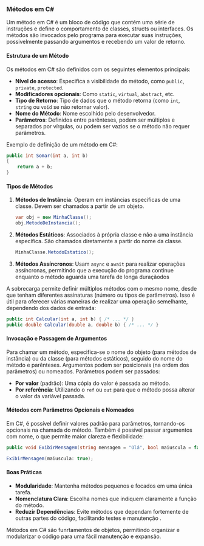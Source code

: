 ### Métodos em C#

Um método em C# é um bloco de código que contém uma série de instruções e define o comportamento de classes, structs ou interfaces. Os métodos são invocados pelo programa para executar suas instruções, possivelmente passando argumentos e recebendo um valor de retorno.

#### Estrutura de um Método

Os métodos em C# são definidos com os seguintes elementos principais:
- **Nível de acesso**: Especifica a visibilidade do método, como `public`, `private`, `protected`.
- **Modificadores opcionais**: Como `static`, `virtual`, `abstract`, etc.
- **Tipo de Retorno**: Tipo de dados que o método retorna (como `int`, `string` ou `void` se não retornar valor).
- **Nome do Método**: Nome escolhido pelo desenvolvedor.
- **Parâmetros**: Definidos entre parênteses, podem ser múltiplos e separados por vírgulas, ou podem ser vazios se o método não requer parâmetros.

Exemplo de definição de um método em C#:
```csharp
public int Somar(int a, int b)
{
    return a + b;
}
```

#### Tipos de Métodos

1. **Métodos de Instância**: Operam em instâncias específicas de uma classe. Devem ser chamados a partir de um objeto.
   ```csharp
   var obj = new MinhaClasse();
   obj.MetodoDeInstancia();
   ```

2. **Métodos Estáticos**: Associados à própria classe e não a uma instância específica. São chamados diretamente a partir do nome da classe.
   ```csharp
   MinhaClasse.MetodoEstatico();
   ```

3. **Métodos Assíncronos**: Usam `async` e `await` para realizar operações assíncronas, permitindo que a execução do programa continue enquanto o método aguarda uma tarefa de longa duraçãodos

A sobrecarga permite definir múltiplos métodos com o mesmo nome, desde que tenham diferentes assinaturas (número ou tipos de parâmetros). Isso é útil para oferecer várias maneiras de realizar uma operação semelhante, dependendo dos dados de entrada:
```csharp
public int Calcular(int a, int b) { /* ... */ }
public double Calcular(double a, double b) { /* ... */ }
```

#### Invocação e Passagem de Argumentos

Para chamar um método, especifica-se o nome do objeto (para métodos de instância) ou da classe (para métodos estáticos), seguido do nome do método e parênteses. Argumentos podem ser posicionais (na ordem dos parâmetros) ou nomeados. Parâmetros podem ser passados:
- **Por valor** (padrão): Uma cópia do valor é passada ao método.
- **Por referência**: Utilizando o `ref` ou `out` para que o método possa alterar o valor da variável passada.

#### Métodos com Parâmetros Opcionais e Nomeados

Em C#, é possível definir valores padrão para parâmetros, tornando-os opcionais na chamada do método. Também é possível passar argumentos com nome, o que permite maior clareza e flexibilidade:
```csharp
public void ExibirMensagem(string mensagem = "Olá", bool maiuscula = false) { /* ... */ }

ExibirMensagem(maiuscula: true);
```

#### Boas Práticas

- **Modularidade**: Mantenha métodos pequenos e focados em uma única tarefa.
- **Nomenclatura Clara**: Escolha nomes que indiquem claramente a função do método.
- **Reduzir Dependências**: Evite métodos que dependam fortemente de outras partes do código, facilitando testes e manutenção  .

Métodos em C# são funrtamentos de objetos, permitindo organizar e modularizar o código para uma fácil manutenção e expansão.